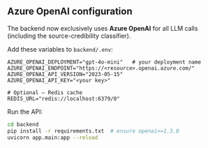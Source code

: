 ## Azure OpenAI configuration

The backend now exclusively uses **Azure OpenAI** for all LLM calls (including the source-credibility classifier).

Add these variables to `backend/.env`:

```dotenv
AZURE_OPENAI_DEPLOYMENT="gpt-4o-mini"   # your deployment name
AZURE_OPENAI_ENDPOINT="https://<resource>.openai.azure.com/"
AZURE_OPENAI_API_VERSION="2023-05-15"
AZURE_OPENAI_API_KEY="<your key>"

# Optional – Redis cache
REDIS_URL="redis://localhost:6379/0"
```

Run the API:

```bash
cd backend
pip install -r requirements.txt  # ensure openai>=1.3.0
uvicorn app.main:app --reload
``` 